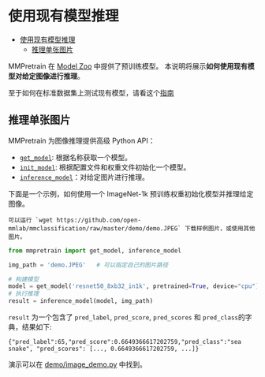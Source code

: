 # 使用现有模型推理

- [使用现有模型推理](#使用现有模型推理)
  - [推理单张图片](#推理单张图片)

MMPretrain 在 [Model Zoo](../modelzoo_statistics.md) 中提供了预训练模型。
本说明将展示**如何使用现有模型对给定图像进行推理**。

至于如何在标准数据集上测试现有模型，请看这个[指南](./train_test.md#测试)

## 推理单张图片

MMPretrain 为图像推理提供高级 Python API：

- [`get_model`](mmpretrain.apis.get_model): 根据名称获取一个模型。
- [`init_model`](mmpretrain.apis.init_model): 根据配置文件和权重文件初始化一个模型。
- [`inference_model`](mmpretrain.apis.inference_model)：对给定图片进行推理。

下面是一个示例，如何使用一个 ImageNet-1k 预训练权重初始化模型并推理给定图像。

```{note}
可以运行 `wget https://github.com/open-mmlab/mmclassification/raw/master/demo/demo.JPEG` 下载样例图片，或使用其他图片。
```

```python
from mmpretrain import get_model, inference_model

img_path = 'demo.JPEG'   # 可以指定自己的图片路径

# 构建模型
model = get_model('resnet50_8xb32_in1k', pretrained=True, device="cpu")  # `device` 可以为 'cuda:0'
# 执行推理
result = inference_model(model, img_path)
```

`result` 为一个包含了 `pred_label`, `pred_score`, `pred_scores` 和 `pred_class`的字典，结果如下:

```text
{"pred_label":65,"pred_score":0.6649366617202759,"pred_class":"sea snake", "pred_scores": [..., 0.6649366617202759, ...]}
```

演示可以在 [demo/image_demo.py](https://github.com/open-mmlab/mmpretrain/blob/main/demo/image_demo.py) 中找到。
